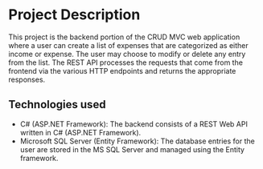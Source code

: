 # Project Description
This project is the backend portion of the CRUD MVC web application where a user can create a list of expenses that are categorized as
either income or expense. The user may choose to modify or delete any entry from the list. The REST API processes the requests that come from the frontend via the various HTTP endpoints and returns the appropriate responses.

## Technologies used
* C# (ASP.NET Framework): The backend consists of a REST Web API written in C# (ASP.NET Framework).
* Microsoft SQL Server (Entity Framework): The database entries for the user are stored in the MS SQL Server and managed using the Entity framework.
